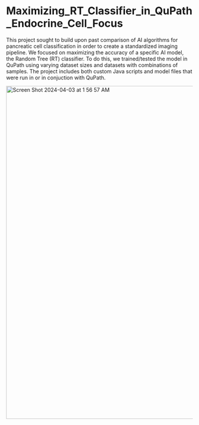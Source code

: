 # Maximizing_RT_Classifier_in_QuPath_Endocrine_Cell_Focus

This project sought to build upon past comparison of AI algorithms for pancreatic cell classification in order to create a standardized imaging pipeline. We focused on maximizing the accuracy of a specific AI model, the Random Tree (RT) classifier. To do this, we trained/tested the model in QuPath using varying dataset sizes and datasets with combinations of samples. The project includes both custom Java scripts and model files that were run in or in conjuction with QuPath.

<img width="900" alt="Screen Shot 2024-04-03 at 1 56 57 AM" src="https://github.com/jaredcoleman17/Maximizing_RT_Classifier_in_QuPath_Endocrine_Cell_Focus/assets/103899268/5038ea7d-a428-42dd-b0d9-76e523ff2155">
